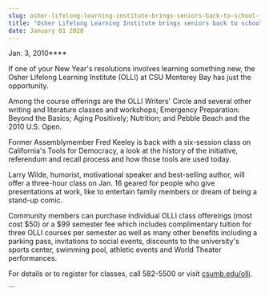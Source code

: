 ```yaml
---
slug: osher-lifelong-learning-institute-brings-seniors-back-to-school-
title: "Osher Lifelong Learning Institute brings seniors back to school "
date: January 01 2020
---
```


 
<p>Jan. 3, 2010****</p>
<p></p>
<p>
  If one of your New Year's resolutions involves learning something new, the
  Osher Lifelong Learning Institute (OLLI) at CSU Monterey Bay has just the
  opportunity.
</p>
<p>
  Among the course offerings are the OLLI Writers' Circle and several other
  writing and literature classes and workshops; Emergency Preparation: Beyond
  the Basics; Aging Positively; Nutrition; and Pebble Beach and the 2010 U.S.
  Open.
</p>
<p>
  Former Assemblymember Fred Keeley is back with a six-session class on
  California's Tools for Democracy, a look at the history of the initiative,
  referendum and recall process and how those tools are used today.
</p>
<p>
  Larry Wilde, humorist, motivational speaker and best-selling author, will
  offer a three-hour class on Jan. 16 geared for people who give presentations
  at work, like to entertain family members or dream of being a stand-up comic.
</p>
<p>
  Community members can purchase individual OLLI class offereings (most cost
  $50) or a $99 semester fee which includes complimentary tuition for three OLLI
  courses per semester as well as many other benefits including a parking pass,
  invitations to social events, discounts to the university's sports center,
  swimming pool, athletic events and World Theater performances.
</p>
<p>
  For details or to register for classes, call 582-5500 or visit
  <a href="https://csumb.edu/olli">csumb.edu/olli</a>.
</p>
```
